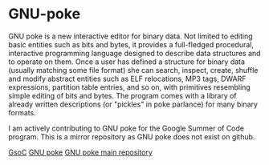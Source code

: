 # GNU-poke

GNU poke is a new interactive editor for binary data. Not limited to editing basic entities such as bits and bytes, it provides a full-fledged procedural, interactive programming language designed to describe data structures and to operate on them. Once a user has defined a structure for binary data (usually matching some file format) she can search, inspect, create, shuffle and modify abstract entities such as ELF relocations, MP3 tags, DWARF expressions, partition table entries, and so on, with primitives resembling simple editing of bits and bytes. The program comes with a library of already written descriptions (or "pickles" in poke parlance) for many binary formats.

I am actively contributing to GNU poke for the Google Summer of Code program.
This is a mirror repository as GNU poke does not exist on github.

[GsoC](https://summerofcode.withgoogle.com)
[GNU poke](http://www.jemarch.net/poke)
[GNU poke main repository](https://git.savannah.nongnu.org/cgit/poke.git/tree)
